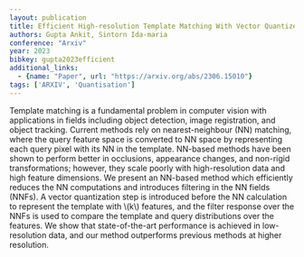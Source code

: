 ```yaml
---
layout: publication
title: Efficient High-resolution Template Matching With Vector Quantized Nearest Neighbour Fields
authors: Gupta Ankit, Sintorn Ida-maria
conference: "Arxiv"
year: 2023
bibkey: gupta2023efficient
additional_links:
  - {name: "Paper", url: "https://arxiv.org/abs/2306.15010"}
tags: ['ARXIV', 'Quantisation']
---
```

Template matching is a fundamental problem in computer vision with applications in fields including object detection, image registration, and object tracking. Current methods rely on nearest-neighbour (NN) matching, where the query feature space is converted to NN space by representing each query pixel with its NN in the template. NN-based methods have been shown to perform better in occlusions, appearance changes, and non-rigid transformations; however, they scale poorly with high-resolution data and high feature dimensions. We present an NN-based method which efficiently reduces the NN computations and introduces filtering in the NN fields (NNFs). A vector quantization step is introduced before the NN calculation to represent the template with \\(k\\) features, and the filter response over the NNFs is used to compare the template and query distributions over the features. We show that state-of-the-art performance is achieved in low-resolution data, and our method outperforms previous methods at higher resolution.
